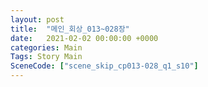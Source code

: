 ```yaml
---
layout: post
title:  "메인_회상_013~028장"
date:   2021-02-02 00:00:00 +0000
categories: Main
Tags: Story Main
SceneCode: ["scene_skip_cp013-028_q1_s10"]
---
```

